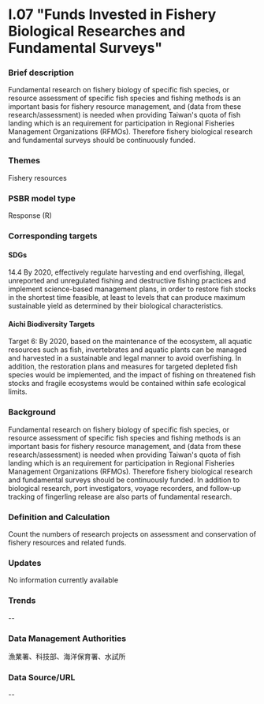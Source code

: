 # I.07 "Funds Invested in Fishery Biological Researches and Fundamental Surveys"

<script type="text/javascript" src="http://cdn.mathjax.org/mathjax/latest/MathJax.js?config=TeX-AMS-MML_HTMLorMML"></script>

### Brief description
Fundamental research on fishery biology of specific fish species, or resource assessment of specific fish species and fishing methods is an important basis for fishery resource management, and (data from these research/assessment) is needed when providing Taiwan's quota of fish landing which is an requirement for participation in Regional Fisheries Management Organizations (RFMOs). Therefore fishery biological research and fundamental surveys should be continuously funded.
### Themes
Fishery resources
### PSBR model type
Response (R)
### Corresponding targets
#### SDGs
14.4 By 2020, effectively regulate harvesting and end overfishing, illegal, unreported and unregulated fishing and destructive fishing practices and implement science-based management plans, in order to restore fish stocks in the shortest time feasible, at least to levels that can produce maximum sustainable yield as determined by their biological characteristics.
#### Aichi Biodiversity Targets
Target 6: By 2020, based on the maintenance of the ecosystem, all aquatic resources such as fish, invertebrates and aquatic plants can be managed and harvested in a sustainable and legal manner to avoid overfishing. In addition, the restoration plans and measures for targeted depleted fish species would be implemented, and the impact of fishing on threatened fish stocks and fragile ecosystems would be contained within safe ecological limits.
### Background
Fundamental research on fishery biology of specific fish species, or resource assessment of specific fish species and fishing methods is an important basis for fishery resource management, and (data from these research/assessment) is needed when providing Taiwan's quota of fish landing which is an requirement for participation in Regional Fisheries Management Organizations (RFMOs). Therefore fishery biological research and fundamental surveys should be continuously funded. In addition to biological research, port investigators, voyage recorders, and follow-up tracking of fingerling release are also parts of fundamental research.
### Definition and Calculation
Count the numbers of research projects on assessment and conservation of fishery resources and related funds.
### Updates
No information currently available
### Trends
--
### Data Management Authorities
漁業署、科技部、海洋保育署、水試所
### Data Source/URL
--